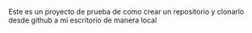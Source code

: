 Este es un proyecto de prueba de como crear un repositorio y clonarlo desde github a mi escritorio de manera local
